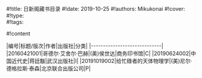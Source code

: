 #!title:    日新阁藏书目录
#!date:     2019-10-25
#!authors:  Mikukonai
#!cover:    
#!type:     
#!tags:     

#!content

|编号|标题/版次|作者|出版社|分类|
|-----------------------------|
|20160421001|哥德尔·艾舍尔·巴赫|(美)侯世达|商务印书馆|C|
|20190624002|中国近代史|蒋廷黻|武汉出版社|I|
|20191019002|给忙碌者的天体物理学|(美)尼尔·德格拉斯·泰森|北京联合出版公司|P|


